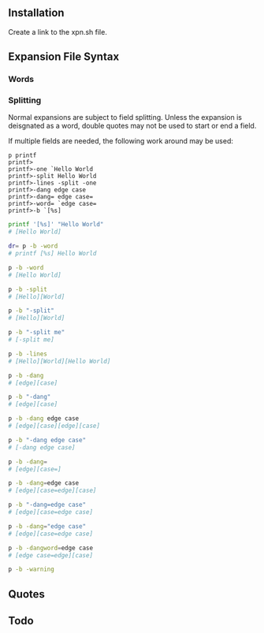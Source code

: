 ## Installation

Create a link to the xpn.sh file.

## Expansion File Syntax 

### Words


### Splitting

Normal expansions are subject to field splitting.  Unless the expansion is deisgnated as a word, double quotes may not be used to start or end a field.

If multiple fields are needed, the following work around may be used:

```
p printf
printf>
printf>-one `Hello World
printf>-split Hello World
printf>-lines -split -one
printf>-dang edge case
printf>-dang= edge case=
printf>-word= `edge case=
printf>-b `[%s]
```

```sh
printf '[%s]' "Hello World"
# [Hello World]

dr= p -b -word
# printf [%s] Hello World

p -b -word
# [Hello World]

p -b -split
# [Hello][World]

p -b "-split"
# [Hello][World]

p -b "-split me"
# [-split me]

p -b -lines
# [Hello][World][Hello World]

p -b -dang
# [edge][case]

p -b "-dang"
# [edge][case]

p -b -dang edge case
# [edge][case][edge][case]

p -b "-dang edge case"
# [-dang edge case]

p -b -dang=
# [edge][case=]

p -b -dang=edge case
# [edge][case=edge][case]

p -b "-dang=edge case"
# [edge][case=edge case]

p -b -dang="edge case"
# [edge][case=edge case]

p -b -dangword=edge case
# [edge case=edge][case]

p -b -warning
```





## Quotes

## Todo
